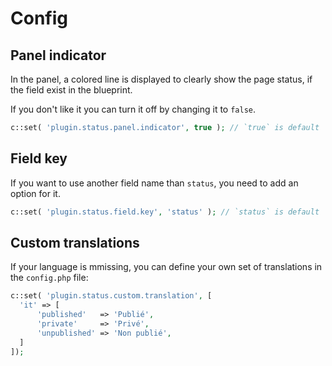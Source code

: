 # Config

## Panel indicator

In the panel, a colored line is displayed to clearly show the page status, if the field exist in the blueprint.

If you don't like it you can turn it off by changing it to `false`.

```php
c::set( 'plugin.status.panel.indicator', true ); // `true` is default
```

## Field key

If you want to use another field name than `status`, you need to add an option for it.

```php
c::set( 'plugin.status.field.key', 'status' ); // `status` is default
```

## Custom translations

If your language is mmissing, you can define your own set of translations in the `config.php` file:

```php
c::set( 'plugin.status.custom.translation', [
  'it' => [
      'published'   => 'Publié',
      'private'     => 'Privé',
      'unpublished' => 'Non publié',
  ]
]);
```
